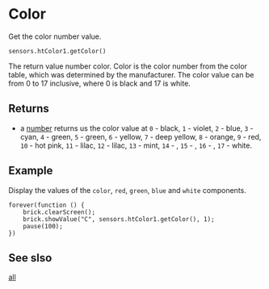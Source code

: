 # Color

Get the color number value.

```sig
sensors.htColor1.getColor()
```

The return value number color. Color is the color number from the color table, which was determined by the manufacturer. The color value can be from 0 to 17 inclusive, where 0 is black and 17 is white.

## Returns

* a [number](/types/number) returns us the color value at `0` - black, `1` - violet, `2` - blue, `3` - cyan, `4` - green, `5` - green, `6` - yellow, `7` - deep yellow, `8` - orange, `9` - red, `10` - hot pink, `11` - lilac, `12` - lilac, `13` - mint, `14` - , `15` - , `16` - , `17` - white.

## Example

Display the values of the ``color``, ``red``, ``green``, ``blue`` and ``white`` components.

```blocks
forever(function () {
    brick.clearScreen();
    brick.showValue("C", sensors.htColor1.getColor(), 1);
    pause(100);
})
```

## See slso

[all](/docs/reference/sensors/ht-color-sensor-v2/all)